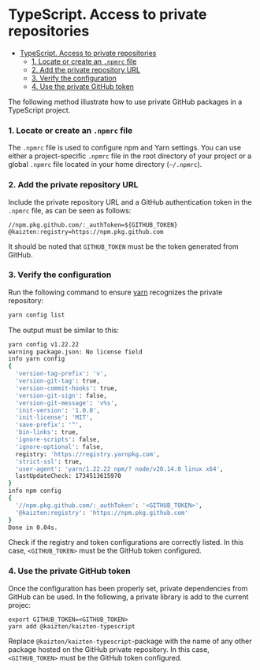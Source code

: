 # TypeScript. Access to private repositories

- [TypeScript. Access to private repositories](#typescript-access-to-private-repositories)
    - [1. Locate or create an `.npmrc` file](#1-locate-or-create-an-npmrc-file)
    - [2. Add the private repository URL](#2-add-the-private-repository-url)
    - [3. Verify the configuration](#3-verify-the-configuration)
    - [4. Use the private GitHub token](#4-use-the-private-github-token)

The following method illustrate how to use private GitHub packages in a TypeScript project.

### 1. Locate or create an `.npmrc` file

The `.npmrc` file is used to configure npm and Yarn settings. You can use either a project-specific `.npmrc` file in the root directory of your project or a global `.npmrc` file located in your home directory (`~/.npmrc`).

### 2. Add the private repository URL

Include the private repository URL and a GitHub authentication token in the `.npmrc` file, as can be seen as follows:

```plaintext
//npm.pkg.github.com/:_authToken=${GITHUB_TOKEN}
@kaizten:registry=https://npm.pkg.github.com
```
It should be noted that `GITHUB_TOKEN` must be the token generated from GitHub.

### 3. Verify the configuration

Run the following command to ensure [yarn](https://yarnpkg.com) recognizes the private repository:

```bash
yarn config list
```

The output must be similar to this:
```bash
yarn config v1.22.22
warning package.json: No license field
info yarn config
{
  'version-tag-prefix': 'v',
  'version-git-tag': true,
  'version-commit-hooks': true,
  'version-git-sign': false,
  'version-git-message': 'v%s',
  'init-version': '1.0.0',
  'init-license': 'MIT',
  'save-prefix': '^',
  'bin-links': true,
  'ignore-scripts': false,
  'ignore-optional': false,
  registry: 'https://registry.yarnpkg.com',
  'strict-ssl': true,
  'user-agent': 'yarn/1.22.22 npm/? node/v20.14.0 linux x64',
  lastUpdateCheck: 1734513615970
}
info npm config
{
  '//npm.pkg.github.com/:_authToken': '<GITHUB_TOKEN>',
  '@kaizten:registry': 'https://npm.pkg.github.com'
}
Done in 0.04s.
```
Check if the registry and token configurations are correctly listed. In this case, `<GITHUB_TOKEN>` must be the GitHub token configured.

### 4. Use the private GitHub token

Once the configuration has been properly set, private dependencies from GitHub can be used. In the following, a private library is add to the current projec:
```
export GITHUB_TOKEN=<GITHUB_TOKEN>
yarn add @kaizten/kaizten-typescript
```
Replace `@kaizten/kaizten-typescript`-package with the name of any other package hosted on the GitHub private repository. In this case, `<GITHUB_TOKEN>` must be the GitHub token configured.